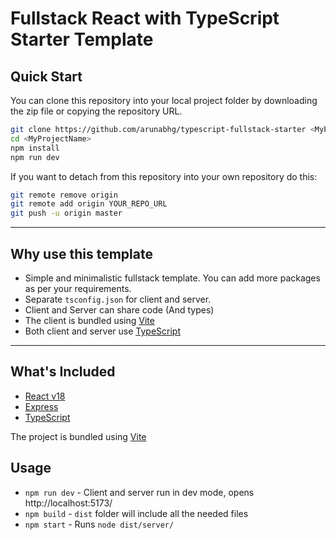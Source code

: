 # Fullstack React with TypeScript Starter Template

## Quick Start

You can clone this repository into your local project folder by downloading the zip file or copying the repository URL.

```bash
git clone https://github.com/arunabhg/typescript-fullstack-starter <MyProjectName>
cd <MyProjectName>
npm install
npm run dev
```

If you want to detach from this repository into your own repository do this:

```bash
git remote remove origin
git remote add origin YOUR_REPO_URL
git push -u origin master
```

---

## Why use this template

- Simple and minimalistic fullstack template. You can add more packages as per your requirements.
- Separate `tsconfig.json` for client and server.
- Client and Server can share code (And types)
- The client is bundled using [Vite](https://github.com/vitejs/vite)
- Both client and server use [TypeScript](https://github.com/Microsoft/TypeScript)

---

## What's Included

- [React v18](https://facebook.github.io/react/)
- [Express](https://github.com/expressjs/express)
- [TypeScript](https://github.com/Microsoft/TypeScript)

The project is bundled using [Vite](https://github.com/vitejs/vite)

## Usage

- `npm run dev` - Client and server run in dev mode, opens http://localhost:5173/
- `npm build` - `dist` folder will include all the needed files
- `npm start` - Runs `node dist/server/`
